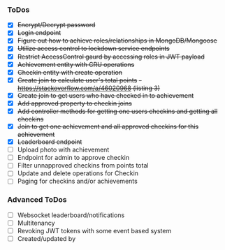 ### ToDos
- [x] ~~Encrypt/Decrypt password~~
- [x] ~~Login endpoint~~
- [x] ~~Figure out how to achieve roles/relationships in MongoDB/Mongoose~~
- [x] ~~Utilize access control to lockdown service endpoints~~
- [x] ~~Restrict AccessControl gaurd by accessing roles in JWT payload~~
- [x] ~~Achievement entity with CRU operations~~
- [x] ~~Checkin entity with create operation~~
- [x] ~~Create join to calculate user's total points~~
    ~~- https://stackoverflow.com/a/46020968 (listing 3)~~
- [x] ~~Create join to get users who have checked in to achievement~~
- [x] ~~Add approved property to checkin joins~~
- [x] ~~Add controller methods for getting one users checkins and getting all checkins~~
- [x] ~~Join to get one achievement and all approved checkins for this achievement~~
- [x] ~~Leaderboard endpoint~~
- [ ] Upload photo with achievement
- [ ] Endpoint for admin to approve checkin
- [ ] Filter unnapproved checkins from points total
- [ ] Update and delete operations for Checkin
- [ ] Paging for checkins and/or achievements

### Advanced ToDos
- [ ] Websocket leaderboard/notifications
- [ ] Multitenancy
- [ ] Revoking JWT tokens with some event based system
- [ ] Created/updated by